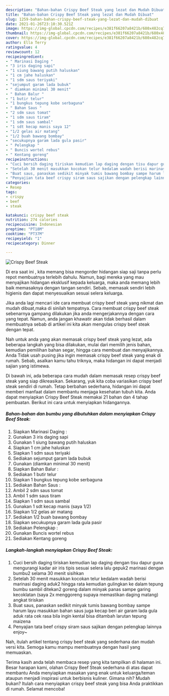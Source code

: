 ```yaml
---
description: "Bahan-bahan Crispy Beef Steak yang lezat dan Mudah Dibuat"
title: "Bahan-bahan Crispy Beef Steak yang lezat dan Mudah Dibuat"
slug: 1259-bahan-bahan-crispy-beef-steak-yang-lezat-dan-mudah-dibuat
date: 2021-01-26T23:10:30.521Z
image: https://img-global.cpcdn.com/recipes/e381f66207a8421b/680x482cq70/crispy-beef-steak-foto-resep-utama.jpg
thumbnail: https://img-global.cpcdn.com/recipes/e381f66207a8421b/680x482cq70/crispy-beef-steak-foto-resep-utama.jpg
cover: https://img-global.cpcdn.com/recipes/e381f66207a8421b/680x482cq70/crispy-beef-steak-foto-resep-utama.jpg
author: Ella Terry
ratingvalue: 4
reviewcount: 12
recipeingredient:
- " Marinasi Daging "
- "3 iris daging sapi"
- "1 siung bawang putih haluskan"
- "1 cm jahe haluskan"
- "1 sdm saus teriyaki"
- "sejumput garam lada bubuk"
- " diamkan minimal 30 menit"
- " Bahan Balur "
- "1 butir telur"
- "1 bungkus tepung kobe serbaguna"
- " Bahan Saus "
- "2 sdm saus tomat"
- "1 sdm saus tiram"
- "1 sdm saus sambal"
- "1 sdt kecap manis saya 12"
- "1/2 gelas air matang"
- "1/2 buah bawang bombay"
- "secukupnya garam lada gula pasir"
- " Pelengkap "
- " Buncis wortel rebus"
- " Kentang goreng"
recipeinstructions:
- "Cuci bersih daging tiriskan kemudian lap daging dengan tisu dapur guna mengurangi kadar air iris tipis sesuai selera lalu gepuk2 marinasi dengan bumbu2 selama 30 menit sisihkan"
- "Setelah 30 menit masukkan kocokan telur kedalam wadah berisi marinasi daging aduk2 hingga rata kemudian gulingkan ke dalam tepung bumbu sambil ditekan2 goreng dalam minyak panas sampe garing kecoklatan (saya 2x menggoreng supaya memastikan daging matang) angkat tiriskan"
- "Buat saus, panaskan sedikit minyak tumis bawang bombay sampe harum layu masukkan bahan saus juga kecap beri air garam lada gula aduk rata cek rasa bila ingin kental bisa ditambah larutan tepung maizena"
- "Penyajian tata beef crispy siram saus sajikan dengan pelengkap lainnya enjoy~"
categories:
- Resep
tags:
- crispy
- beef
- steak

katakunci: crispy beef steak 
nutrition: 274 calories
recipecuisine: Indonesian
preptime: "PT18M"
cooktime: "PT37M"
recipeyield: "1"
recipecategory: Dinner

---
```



![Crispy Beef Steak](https://img-global.cpcdn.com/recipes/e381f66207a8421b/680x482cq70/crispy-beef-steak-foto-resep-utama.jpg)

Di era  saat ini , kita memang bisa mengorder hidangan siap saji tanpa perlu repot membuatnya terlebih dahulu. Namun, bagi mereka yang mau menyajikan hidangan eksklusif kepada keluarga, maka anda memang lebih baik memasaknya dengan tangan sendiri. Sebab, memasak sendiri lebih higienis dan dapat menyesuaikan sesuai selera keluarga.

Jika anda lagi mencari ide cara membuat crispy beef steak yang nikmat dan mudah dibuat,maka di sinilah tempatnya. Cara membuat crispy beef steak  sebenarnya gampang dilakukan jika anda mengerjakannya dengan cara yang tepat. Namun, anda jangan khawatir akan tidak berhasil dalam membuatnya 
sebab di artikel ini kita akan mengulas crispy beef steak dengan tepat.  



Nah untuk anda yang akan memasak crispy beef steak yang lezat, ada beberapa langkah yang bisa dilakukan, mulai dari memilih jenis bahan, kemudian pemilihan bahan segar, hingga cara membuat dan menyajikannya. Anda Tidak usah pusing jika ingin memasak crispy beef steak yang enak di rumah. Sebab, asalkan kamu  tahu triknya, maka hidangan ini dapat menjadi sajian yang istimewa.

Di bawah ini, ada beberapa cara mudah dalam memasak resep crispy beef steak yang siap dikreasikan. Sekarang, yuk kita coba variasikan crispy beef steak sendiri di rumah. Tetap berbahan sederhana, hidangan ini dapat memberi manfaat dalam membantu menjaga kesehatan tubuh kita. Anda dapat menyiapkan Crispy Beef Steak memakai 21 bahan dan 4 tahap pembuatan. Berikut ini cara untuk menyiapkan hidangannya.

<!--inarticleads1-->

##### Bahan-bahan dan bumbu yang dibutuhkan dalam menyiapkan Crispy Beef Steak:

1. Siapkan  Marinasi Daging :
1. Gunakan 3 iris daging sapi
1. Gunakan 1 siung bawang putih haluskan
1. Siapkan 1 cm jahe haluskan
1. Siapkan 1 sdm saus teriyaki
1. Sediakan sejumput garam lada bubuk
1. Gunakan  (diamkan minimal 30 menit)
1. Siapkan  Bahan Balur :
1. Sediakan 1 butir telur
1. Siapkan 1 bungkus tepung kobe serbaguna
1. Sediakan  Bahan Saus :
1. Ambil 2 sdm saus tomat
1. Ambil 1 sdm saus tiram
1. Siapkan 1 sdm saus sambal
1. Gunakan 1 sdt kecap manis (saya 1/2)
1. Siapkan 1/2 gelas air matang
1. Sediakan 1/2 buah bawang bombay
1. Siapkan secukupnya garam lada gula pasir
1. Sediakan  Pelengkap :
1. Gunakan  Buncis wortel rebus
1. Sediakan  Kentang goreng




<!--inarticleads2-->

##### Langkah-langkah menyiapkan Crispy Beef Steak:

1. Cuci bersih daging tiriskan kemudian lap daging dengan tisu dapur guna mengurangi kadar air iris tipis sesuai selera lalu gepuk2 marinasi dengan bumbu2 selama 30 menit sisihkan
1. Setelah 30 menit masukkan kocokan telur kedalam wadah berisi marinasi daging aduk2 hingga rata kemudian gulingkan ke dalam tepung bumbu sambil ditekan2 goreng dalam minyak panas sampe garing kecoklatan (saya 2x menggoreng supaya memastikan daging matang) angkat tiriskan
1. Buat saus, panaskan sedikit minyak tumis bawang bombay sampe harum layu masukkan bahan saus juga kecap beri air garam lada gula aduk rata cek rasa bila ingin kental bisa ditambah larutan tepung maizena
1. Penyajian tata beef crispy siram saus sajikan dengan pelengkap lainnya enjoy~




Nah, itulah artikel tentang  crispy beef steak  yang sederhana dan mudah versi kita. Semoga kamu mampu membuatnya dengan hasil yang memuaskan. 

Terima kasih anda telah membaca resep yang kita tampilkan di halaman ini. Besar harapan kami, olahan  Crispy Beef Steak sederhana di atas dapat membantu Anda menyiapkan masakan yang enak untuk keluarga/teman ataupun menjadi inspirasi untuk berbisnis kuliner. Gimana nih? Mudah bukan? Itulah cara menyiapkan crispy beef steak yang bisa Anda praktikkan di rumah. Selamat mencoba!

